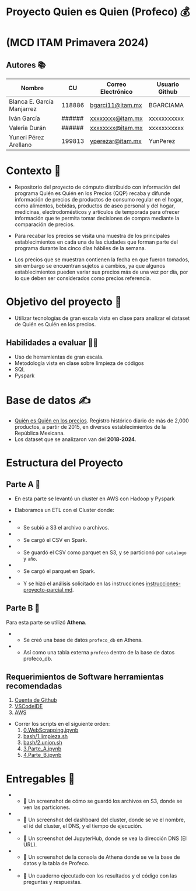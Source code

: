 # Proyecto Quien es Quien (Profeco) 💰

# (MCD ITAM Primavera 2024)


## Autores 📚

| Nombre                     |  CU    | Correo Electrónico | Usuario Github |
|----------------------------|--------|--------------------|----------------|
| Blanca E. García Manjarrez | 118886 | bgarci11@itam.mx   |    BGARCIAMA   |
| Iván García                | ###### | xxxxxxxx@itam.mx   |   xxxxxxxxxxx  |
| Valeria Durán              | ###### | xxxxxxxx@itam.mx   |   xxxxxxxxxxx  |
| Yuneri Pérez Arellano      | 199813 | yperezar@itam.mx   |    YunPerez    |



# Contexto  🧠
* Repositorio del proyecto de cómputo distribuido con información del programa Quién es Quién en los Precios (QQP) recaba y difunde información de precios de productos de consumo regular en el hogar, como alimentos, bebidas, productos de aseo personal y del hogar, medicinas, electrodomésticos y artículos de temporada para ofrecer información que te permita tomar decisiones de compra mediante la comparación de precios.

* Para recabar los precios se visita una muestra de los principales establecimientos en cada una de las ciudades que forman parte del programa durante los cinco días hábiles de la semana.

* Los precios que se muestran contienen la fecha en que fueron tomados, sin embargo se encuentran sujetos a cambios, ya que algunos establecimientos pueden variar sus precios más de una vez por día, por lo que deben ser considerados como precios referencia.

# Objetivo del proyecto  🎯
* Utilizar tecnologías de gran escala vista en clase para analizar el dataset de Quién es Quién en los precios.

## Habilidades a evaluar 🧑‍💻
* Uso de herramientas de gran escala.
* Metodología vista en clase sobre limpieza de códigos
* SQL
* Pyspark

# Base de datos  ✍
* [Quién es Quién en los precios](https://datos.profeco.gob.mx/datos_abiertos/qqp.php). Registro histórico diario de más de 2,000 productos, a partir de 2015, en diversos establecimientos de la República Mexicana.
* Los dataset que se analizaron van del **2018-2024**.

# Estructura del Proyecto
## Parte A 📑
* En esta parte se levantó un cluster en AWS con Hadoop y Pyspark 

* Elaboramos un ETL con el Cluster donde: 
* - Se subió a S3 el archivo o archivos.
* - Se cargó el CSV en Spark.
* - Se guardó el CSV como parquet en S3, y se particionó por `catalogo` y `año`.
* - Se cargó el parquet en Spark.
* - Y se hizó el análisis solicitado en las instrucciones [instrucciones-proyecto-parcial.md](instrucciones-proyecto-parcial.md).
 
## Parte B 📑
Para esta parte se utilizó **Athena**. 

* - Se creó una base de datos `profeco_db` en Athena.
* - Así como una tabla externa `profeco` dentro de la base de datos profeco_db.

## Requerimientos de Software herramientas recomendadas

1. [Cuenta de Github](https://github.com)
2. [VSCodeIDE](https://code.visualstudio.com)
3. [AWS](https://aws.amazon.com)


- Correr los scripts en el siguiente orden:
  1. [0.WebScrapping.ipynb](0.WebScrapping.ipynb) 
  2. [bash/1.limpieza.sh](bash/1.limpieza.sh)
  3. [bash/2.union.sh](bash/2.union.sh)
  4. [3.Parte_A.ipynb](3.Parte_A.ipynb)
  5. [4.Parte_B.ipynb](4.Parte_B.ipynb)

# Entregables 💯

* - 📸 Un screenshot de cómo se guardó los archivos en S3, donde se ven las particiones.
* - 📸 Un screenshot del dashboard del cluster, donde se ve el nombre, el id del cluster, el DNS, y el tiempo de ejecución.
* - 📸 Un screenshot del JupyterHub, donde se vea la dirección DNS (El URL).
* - 📸 Un screenshot de la consola de Athena donde se ve la base de datos y la tabla de Profeco.
* - 📓 Un cuaderno ejecutado con los resultados y el código con las preguntas y respuestas.

